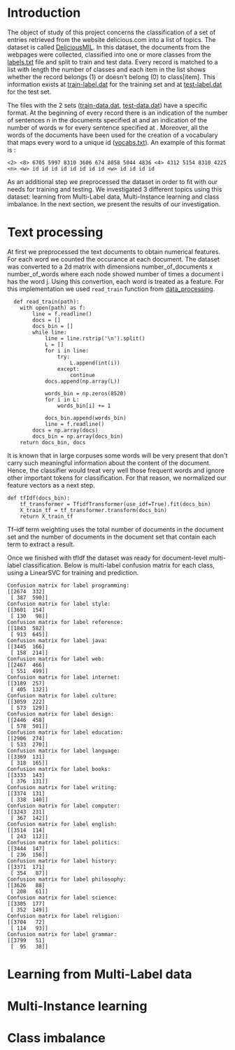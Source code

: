 # Introduction

The object of study of this project concerns the classification of a set of entries retrieved from the website delicious.com into a list of topics. The dataset is called [DeliciousMIL](https://archive.ics.uci.edu/ml/datasets/DeliciousMIL%3A+A+Data+Set+for+Multi-Label+Multi-Instance+Learning+with+Instance+Labels). In this dataset, the documents from the webpages were collected, classified into one or more classes from the [labels.txt](https://github.com/Eleni170/multi-delicious/blob/master/Data/labels.txt) file and split to train and test data. Every record is matched to a list with length the number of classes and each item in the list shows whether the record belongs (1) or doesn't belong (0) to class[item]. This information exists at [train-label.dat](https://github.com/Eleni170/multi-delicious/blob/master/Data/train-label.dat) for the training set and at [test-label.dat](https://github.com/Eleni170/multi-delicious/blob/master/Data/test-label.dat) for the test set.

The files with the 2 sets ([train-data.dat](https://github.com/Eleni170/multi-delicious/blob/master/Data/train-data.dat), [test-data.dat](https://github.com/Eleni170/multi-delicious/blob/master/Data/test-data.dat)) have a specific format. At the beginning of every record there is an indication of the number of sentences n in the documents specified at <n> and an indication of the number of words w for every sentence specified at <w>. Moreover, all the words of the documents have been used for the creation of a vocabulary that maps every word to a unique id ([vocabs.txt](https://github.com/Eleni170/multi-delicious/blob/master/Data/vocabs.txt)). An example of this format is :
  
    <2> <8> 6705 5997 8310 3606 674 8058 5044 4836 <4> 4312 5154 8310 4225
    <n> <w> id id id id id id id id <w> id id id id

As an additional step we preprocessed the dataset in order to fit with our needs for training and testing. We investigated 3 different topics using this dataset: learning from Multi-Label data, Multi-Instance learning and class imbalance. In the next section, we present the results of our investigation.

# Text processing

At first we preprocessed the text documents to obtain numerical features. For each word we counted the occurance at each document. The dataset was converted to a 2d matrix with dimensions number_of_documents x number_of_words where each node showed number of times a document i has the word j. Using this convertion, each word is treated as a feature. For this implementation we used ```read_train``` function from [data_processing](https://github.com/Eleni170/multi-delicious/blob/master/processing-text/data_processing.py).

```
  def read_train(path):
    with open(path) as f:
        line = f.readline()
        docs = []
        docs_bin = []
        while line:
            line = line.rstrip('\n').split()
            L = []
            for i in line:
                try:
                    L.append(int(i))
                except:
                    continue
            docs.append(np.array(L))

            words_bin = np.zeros(8520)
            for i in L:
                words_bin[i] += 1

            docs_bin.append(words_bin)
            line = f.readline()
        docs = np.array(docs)
        docs_bin = np.array(docs_bin)
    return docs_bin, docs
```

It is known that in large corpuses some words will be very present that don't carry such meaningful information about the content of the document. Hence, the classifier would treat very well those frequent words and ignore other important tokens for classification. For that reason, we normalized our feature vectors as a next step.

```
def tfIdf(docs_bin):
    tf_transformer = TfidfTransformer(use_idf=True).fit(docs_bin)
    X_train_tf = tf_transformer.transform(docs_bin)
    return X_train_tf
```

Tf–idf term weighting uses the total number of documents in the document set and the number of documents in the document set that contain each term to extract a result.

Once we finished with tfIdf the dataset was ready for document-level multi-label classification. Below is multi-label confusion matrix for each class, using a LinearSVC for training and prediction.

```
Confusion matrix for label programming:
[[2674  332]
 [ 387  590]]
Confusion matrix for label style:
[[3601  154]
 [ 130   98]]
Confusion matrix for label reference:
[[1843  582]
 [ 913  645]]
Confusion matrix for label java:
[[3445  166]
 [ 158  214]]
Confusion matrix for label web:
[[2467  466]
 [ 551  499]]
Confusion matrix for label internet:
[[3189  257]
 [ 405  132]]
Confusion matrix for label culture:
[[3059  222]
 [ 573  129]]
Confusion matrix for label design:
[[2446  458]
 [ 578  501]]
Confusion matrix for label education:
[[2906  274]
 [ 533  270]]
Confusion matrix for label language:
[[3369  131]
 [ 318  165]]
Confusion matrix for label books:
[[3333  143]
 [ 376  131]]
Confusion matrix for label writing:
[[3374  131]
 [ 338  140]]
Confusion matrix for label computer:
[[3243  231]
 [ 367  142]]
Confusion matrix for label english:
[[3514  114]
 [ 243  112]]
Confusion matrix for label politics:
[[3444  147]
 [ 236  156]]
Confusion matrix for label history:
[[3371  171]
 [ 354   87]]
Confusion matrix for label philosophy:
[[3626   88]
 [ 208   61]]
Confusion matrix for label science:
[[3305  177]
 [ 352  149]]
Confusion matrix for label religion:
[[3704   72]
 [ 114   93]]
Confusion matrix for label grammar:
[[3799   51]
 [  95   38]]
```

# Learning from Multi-Label data

# Multi-Instance learning

# Class imbalance

